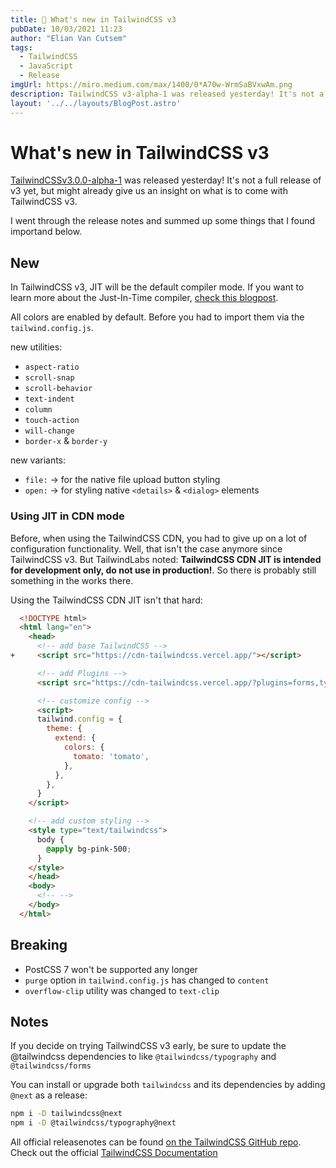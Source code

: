 ```yaml
---
title: 💄 What's new in TailwindCSS v3
pubDate: 10/03/2021 11:23
author: "Elian Van Cutsem"
tags:
  - TailwindCSS
  - JavaScript
  - Release
imgUrl: https://miro.medium.com/max/1400/0*A70w-WrmSaBVxwAm.png
description: TailwindCSS v3-alpha-1 was released yesterday! It's not a full release of v3 yet, but might already give us an insight on what is to come with TailwindCSS v3.
layout: '../../layouts/BlogPost.astro'
---
```


# What's new in TailwindCSS v3

[TailwindCSSv3.0.0-alpha-1](<https://github.com/tailwindlabs/tailwindcss/releases/tag/v3.0.0-alpha.1>) was released yesterday! It's not a full release of v3 yet, but might already give us an insight on what is to come with TailwindCSS v3.

I went through the release notes and summed up some things that I found importand below.

## New

In TailwindCSS v3, JIT will be the default compiler mode. If you want to learn more about the Just-In-Time compiler, [check this blogpost](<https://www.elian.codes/blog/21-03-16-what-is-tailwindcss-jit-and-how-to-use-it/>).

All colors are enabled by default. Before you had to import them via the `tailwind.config.js`.

new utilities:

- `aspect-ratio`
- `scroll-snap`
- `scroll-behavior`
- `text-indent`
- `column`
- `touch-action`
- `will-change`
- `border-x` & `border-y`

new variants:

- `file:` -> for the native file upload button styling
- `open:` -> for styling native `<details>` & `<dialog>` elements

### Using JIT in CDN mode

Before, when using the TailwindCSS CDN, you had to give up on a lot of configuration functionality. Well, that isn't the case anymore since TailwindCSS v3. But TailwindLabs noted: **TailwindCSS CDN JIT is intended for development only, do not use in production!**. So there is probably still something in the works there.

Using the TailwindCSS CDN JIT isn't that hard:

```html
  <!DOCTYPE html>
  <html lang="en">
    <head>
      <!-- add base TailwindCSS -->
+     <script src="https://cdn-tailwindcss.vercel.app/"></script>

      <!-- add Plugins -->
      <script src="https://cdn-tailwindcss.vercel.app/?plugins=forms,typography,aspect-ratio,line-clamp"></script>

      <!-- customize config -->
      <script>
      tailwind.config = {
        theme: {
          extend: {
            colors: {
              tomato: 'tomato',
            },
          },
        },
      }
    </script>

    <!-- add custom styling -->
    <style type="text/tailwindcss">
      body {
        @apply bg-pink-500;
      }
    </style>
    </head>
    <body>
      <!-- -->
    </body>
  </html>
```

## Breaking

- PostCSS 7 won't be supported any longer
- `purge` option in `tailwind.config.js` has changed to `content`
- `overflow-clip` utility was changed to `text-clip`

## Notes

If you decide on trying TailwindCSS v3 early, be sure to update the @tailwindcss dependencies to like `@tailwindcss/typography` and `@tailwindcss/forms`

You can install or upgrade both `tailwindcss` and its dependencies by adding `@next` as a release:

```bash
npm i -D tailwindcss@next
npm i -D @tailwindcss/typography@next
```

All official releasenotes can be found [on the TailwindCSS GitHub repo](<https://github.com/tailwindlabs/tailwindcss/releases>).
Check out the official [TailwindCSS Documentation](<https://tailwindcss.com/docs>)

